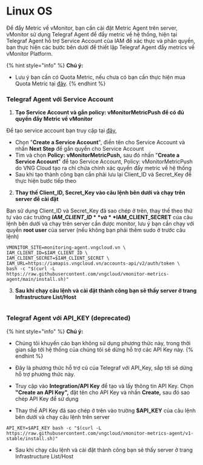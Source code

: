 # Linux OS

Để đẩy Metric về vMonitor, bạn cần cài đặt Metric Agent trên server, vMonitor sử dụng Telegraf Agent để đẩy metric về hệ thống, hiện tại Telegraf Agent hỗ trợ Service Account của IAM để xác thực và phân quyền, bạn thực hiện các bước bên dưới để thiết lập Telegraf Agent đẩy metrics về vMonitor Platform.

{% hint style="info" %}
**Chú ý:**

* Lưu ý bạn cần có Quota Metric, nếu chưa có bạn cần thực hiện mua Quota Metric tại [đây](https://docs.vngcloud.vn/pages/viewpage.action?pageId=31555658).
{% endhint %}

### **Telegraf Agent với Service Account**

1. **Tạo Service Account và gắn policy: vMonitorMetricPush để có đủ quyền đẩy Metric về vMonitor**

Để tạo service account bạn truy cập tại [đây](https://iam.console.vngcloud.vn/service-accounts),

* Chọn "**Create a Service Account**", điền tên cho Service Account và nhấn **Next Step** để gắn quyền cho Service Account
* Tìm và chọn **Policy:** **vMonitorMetricPush,** sau đó nhấn "**Create a Service Account**" để tạo Service Account, Policy: vMonitorMetricPush do VNG Cloud tạo ra chỉ chứa chính xác quyền đẩy metric về hệ thống
* Sau khi tạo thành công bạn cần phải lưu lại Client\_ID và Secret\_Key để thực hiện bước tiếp theo

2. **Thay thế Client\_ID, Secret\_Key vào câu lệnh bên dưới và chạy trên server để cài đặt**

Bạn sử dụng Client\_ID và Secret\_Key đã sao chép ở trên, thay thế theo thứ tự vào các trường **$IAM\_CLIENT\_ID** và **$IAM\_CLIENT\_SECRET** của câu lệnh bên dưới và chạy trên server cần được monitor, lưu ý bạn cần chạy với quyền **root user** của server (nếu không bạn phải thêm sudo ở trước câu lệnh)

```
VMONITOR_SITE=monitoring-agent.vngcloud.vn \
IAM_CLIENT_ID=$IAM_CLIENT_ID \
IAM_CLIENT_SECRET=$IAM_CLIENT_SECRET \
IAM_URL=https://iamapis.vngcloud.vn/accounts-api/v2/auth/token \
bash -c "$(curl -L https://raw.githubusercontent.com/vngcloud/vmonitor-metrics-agent/main/install.sh)"
```

3. **Sau khi chạy câu lệnh và cài đặt thành công bạn sẽ thấy server ở trang Infrastructure List/Host**

<figure><img src="../../../../../.gitbook/assets/image (113).png" alt=""><figcaption></figcaption></figure>

### **Telegraf Agent với API\_KEY (deprecated**) <a href="#linuxos-telegrafagentvoiapi_key-deprecated-khongkhuyencaosudung-saptoisedunghotrovoiphuongthucnay" id="linuxos-telegrafagentvoiapi_key-deprecated-khongkhuyencaosudung-saptoisedunghotrovoiphuongthucnay"></a>

{% hint style="info" %}
**Chú ý:**

* Chúng tôi khuyến cáo bạn không sử dụng phương thức này, trong thời gian sắp tới hệ thống của chúng tôi sẽ dừng hỗ trợ các API Key này.
{% endhint %}

* Đây là phương thức hỗ trợ cũ của Telegraf với API\_Key, sắp tới sẽ dừng hỗ trợ phương thức này.
* Truy cập vào **Integration/API Key** để tạo và lấy thông tin API Key. Chọn **"Create an API Key",** đặt tên cho API Key và nhấn **Create,** sau đó sao chép API Key để sử dụng
* Thay thế API Key đã sao chép ở trên vào trường **$API\_KEY** của câu lệnh bên dưới và chạy câu lệnh trên server

```
API_KEY=$API_KEY bash -c "$(curl -L https://raw.githubusercontent.com/vngcloud/vmonitor-metrics-agent/v1-stable/install.sh)"
```

* Sau khi chạy câu lệnh và cài đặt thành công bạn sẽ thấy server ở trang Infrastructure List/Host

<figure><img src="../../../../../.gitbook/assets/image (114).png" alt=""><figcaption></figcaption></figure>
